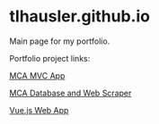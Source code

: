 # tlhausler.github.io

Main page for my portfolio.

Portfolio project links:

[MCA MVC App](https://github.com/tlhausler/mca-mvc)

[MCA Database and Web Scraper](https://github.com/tlhausler/mca-db-web-scraper)

[Vue.js Web App](https://github.com/tlhausler/vue-rpg-web-app)
